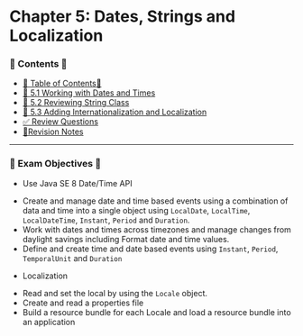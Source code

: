<link href="../../style.css" rel="stylesheet"></link>

#   Chapter 5: Dates, Strings and Localization

### 📜 Contents 📜
- [📜 Table of Contents📜 ](/src/chapter_5/)
- [🧠 5.1 Working with Dates and Times](/src/chapter_5/c_5_1_workingWithDatesAndTimes/)
- [🧠 5.2 Reviewing String Class](/src/chapter_5/c_5_2_reviewingStringClass/)
- [🧠 5.3 Adding Internationalization and Localization](/src/chapter_5/c_5_3_addingInternationalAndLocalisation/)
- [✅ Review Questions](/src/review_questions/chapter_5/)
- [📝Revision Notes](/src/chapter_5/revision_notes/)


<hr>

### 🎯 Exam Objectives 🎯

* Use Java SE 8 Date/Time API
- Create and manage date and time based events using a combination of data and time into a single object using `LocalDate`, `LocalTime`, `LocalDateTime`, `Instant`, `Period` and `Duration`.
- Work with dates and times across timezones and manage changes from daylight savings including Format date and time values.
- Define and create time and date based events using `Instant`, `Period`, `TemporalUnit` and `Duration`

* Localization
- Read and set the local by using the `Locale` object.
- Create and read a properties file
- Build a resource bundle for each Locale and load a resource bundle into an application